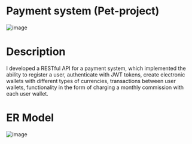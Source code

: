 # Payment system (Pet-project)
![image](https://shields.io/badge/coverage-93%25-green)
# Description
I developed a RESTful API for a payment system, which implemented the ability to register a user, authenticate with JWT tokens, create electronic wallets with different types of currencies, transactions between user wallets, functionality in the form of charging a monthly commission with each user wallet.
# ER Model
![image](https://github.com/Spectorisimo/WalletAPI/assets/99352497/72b47895-0a6f-4cf6-a7f0-2d01a723b4ec)
